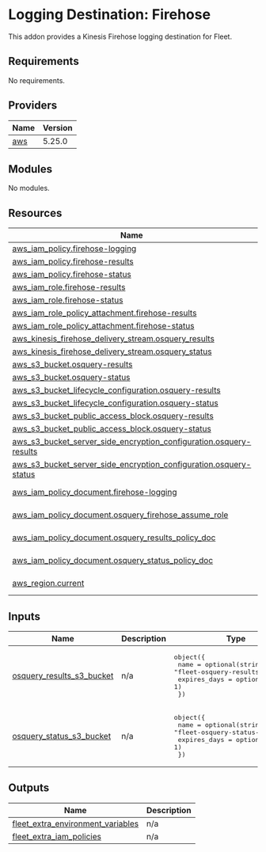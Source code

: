 # Logging Destination: Firehose
This addon provides a Kinesis Firehose logging destination for Fleet.

## Requirements

No requirements.

## Providers

| Name | Version |
|------|---------|
| <a name="provider_aws"></a> [aws](#provider\_aws) | 5.25.0 |

## Modules

No modules.

## Resources

| Name | Type |
|------|------|
| [aws_iam_policy.firehose-logging](https://registry.terraform.io/providers/hashicorp/aws/latest/docs/resources/iam_policy) | resource |
| [aws_iam_policy.firehose-results](https://registry.terraform.io/providers/hashicorp/aws/latest/docs/resources/iam_policy) | resource |
| [aws_iam_policy.firehose-status](https://registry.terraform.io/providers/hashicorp/aws/latest/docs/resources/iam_policy) | resource |
| [aws_iam_role.firehose-results](https://registry.terraform.io/providers/hashicorp/aws/latest/docs/resources/iam_role) | resource |
| [aws_iam_role.firehose-status](https://registry.terraform.io/providers/hashicorp/aws/latest/docs/resources/iam_role) | resource |
| [aws_iam_role_policy_attachment.firehose-results](https://registry.terraform.io/providers/hashicorp/aws/latest/docs/resources/iam_role_policy_attachment) | resource |
| [aws_iam_role_policy_attachment.firehose-status](https://registry.terraform.io/providers/hashicorp/aws/latest/docs/resources/iam_role_policy_attachment) | resource |
| [aws_kinesis_firehose_delivery_stream.osquery_results](https://registry.terraform.io/providers/hashicorp/aws/latest/docs/resources/kinesis_firehose_delivery_stream) | resource |
| [aws_kinesis_firehose_delivery_stream.osquery_status](https://registry.terraform.io/providers/hashicorp/aws/latest/docs/resources/kinesis_firehose_delivery_stream) | resource |
| [aws_s3_bucket.osquery-results](https://registry.terraform.io/providers/hashicorp/aws/latest/docs/resources/s3_bucket) | resource |
| [aws_s3_bucket.osquery-status](https://registry.terraform.io/providers/hashicorp/aws/latest/docs/resources/s3_bucket) | resource |
| [aws_s3_bucket_lifecycle_configuration.osquery-results](https://registry.terraform.io/providers/hashicorp/aws/latest/docs/resources/s3_bucket_lifecycle_configuration) | resource |
| [aws_s3_bucket_lifecycle_configuration.osquery-status](https://registry.terraform.io/providers/hashicorp/aws/latest/docs/resources/s3_bucket_lifecycle_configuration) | resource |
| [aws_s3_bucket_public_access_block.osquery-results](https://registry.terraform.io/providers/hashicorp/aws/latest/docs/resources/s3_bucket_public_access_block) | resource |
| [aws_s3_bucket_public_access_block.osquery-status](https://registry.terraform.io/providers/hashicorp/aws/latest/docs/resources/s3_bucket_public_access_block) | resource |
| [aws_s3_bucket_server_side_encryption_configuration.osquery-results](https://registry.terraform.io/providers/hashicorp/aws/latest/docs/resources/s3_bucket_server_side_encryption_configuration) | resource |
| [aws_s3_bucket_server_side_encryption_configuration.osquery-status](https://registry.terraform.io/providers/hashicorp/aws/latest/docs/resources/s3_bucket_server_side_encryption_configuration) | resource |
| [aws_iam_policy_document.firehose-logging](https://registry.terraform.io/providers/hashicorp/aws/latest/docs/data-sources/iam_policy_document) | data source |
| [aws_iam_policy_document.osquery_firehose_assume_role](https://registry.terraform.io/providers/hashicorp/aws/latest/docs/data-sources/iam_policy_document) | data source |
| [aws_iam_policy_document.osquery_results_policy_doc](https://registry.terraform.io/providers/hashicorp/aws/latest/docs/data-sources/iam_policy_document) | data source |
| [aws_iam_policy_document.osquery_status_policy_doc](https://registry.terraform.io/providers/hashicorp/aws/latest/docs/data-sources/iam_policy_document) | data source |
| [aws_region.current](https://registry.terraform.io/providers/hashicorp/aws/latest/docs/data-sources/region) | data source |

## Inputs

| Name | Description | Type | Default | Required |
|------|-------------|------|---------|:--------:|
| <a name="input_osquery_results_s3_bucket"></a> [osquery\_results\_s3\_bucket](#input\_osquery\_results\_s3\_bucket) | n/a | <pre>object({<br>    name         = optional(string, "fleet-osquery-results-archive")<br>    expires_days = optional(number, 1)<br>  })</pre> | <pre>{<br>  "expires_days": 1,<br>  "name": "fleet-osquery-results-archive"<br>}</pre> | no |
| <a name="input_osquery_status_s3_bucket"></a> [osquery\_status\_s3\_bucket](#input\_osquery\_status\_s3\_bucket) | n/a | <pre>object({<br>    name         = optional(string, "fleet-osquery-status-archive")<br>    expires_days = optional(number, 1)<br>  })</pre> | <pre>{<br>  "expires_days": 1,<br>  "name": "fleet-osquery-status-archive"<br>}</pre> | no |

## Outputs

| Name | Description |
|------|-------------|
| <a name="output_fleet_extra_environment_variables"></a> [fleet\_extra\_environment\_variables](#output\_fleet\_extra\_environment\_variables) | n/a |
| <a name="output_fleet_extra_iam_policies"></a> [fleet\_extra\_iam\_policies](#output\_fleet\_extra\_iam\_policies) | n/a |
